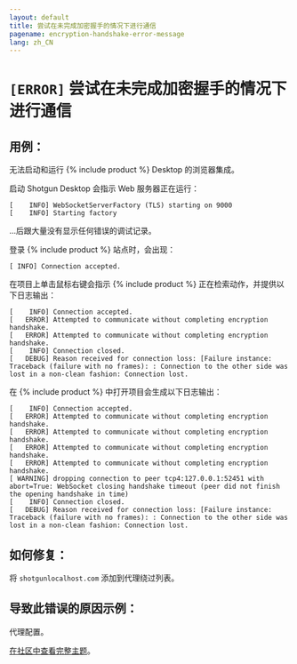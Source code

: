 ```yaml
---
layout: default
title: 尝试在未完成加密握手的情况下进行通信
pagename: encryption-handshake-error-message
lang: zh_CN
---
```


# `[ERROR]` 尝试在未完成加密握手的情况下进行通信

## 用例：

无法启动和运行 {% include product %} Desktop 的浏览器集成。

启动 Shotgun Desktop 会指示 Web 服务器正在运行：

```
[    INFO] WebSocketServerFactory (TLS) starting on 9000
[    INFO] Starting factory
```

...后跟大量没有显示任何错误的调试记录。

登录 {% include product %} 站点时，会出现：

```
[ INFO] Connection accepted.
```

在项目上单击鼠标右键会指示 {% include product %} 正在检索动作，并提供以下日志输出：

```
[    INFO] Connection accepted.
[   ERROR] Attempted to communicate without completing encryption handshake.
[   ERROR] Attempted to communicate without completing encryption handshake.
[    INFO] Connection closed.
[   DEBUG] Reason received for connection loss: [Failure instance: Traceback (failure with no frames): : Connection to the other side was lost in a non-clean fashion: Connection lost.
```

在 {% include product %} 中打开项目会生成以下日志输出：

```
[    INFO] Connection accepted.
[   ERROR] Attempted to communicate without completing encryption handshake.
[   ERROR] Attempted to communicate without completing encryption handshake.
[   ERROR] Attempted to communicate without completing encryption handshake.
[   ERROR] Attempted to communicate without completing encryption handshake.
[ WARNING] dropping connection to peer tcp4:127.0.0.1:52451 with abort=True: WebSocket closing handshake timeout (peer did not finish the opening handshake in time)
[    INFO] Connection closed.
[   DEBUG] Reason received for connection loss: [Failure instance: Traceback (failure with no frames): : Connection to the other side was lost in a non-clean fashion: Connection lost.
```

## 如何修复：

将 `shotgunlocalhost.com` 添加到代理绕过列表。

## 导致此错误的原因示例：

代理配置。

[在社区中查看完整主题](https://community.shotgridsoftware.com/t/shotgun-desktop-browser-integration/3574)。

